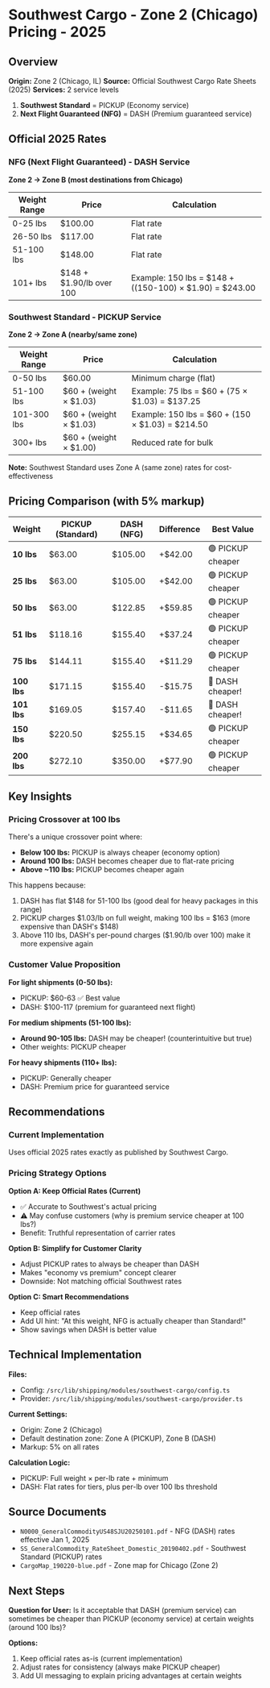 # Southwest Cargo - Zone 2 (Chicago) Pricing - 2025

## Overview

**Origin:** Zone 2 (Chicago, IL)
**Source:** Official Southwest Cargo Rate Sheets (2025)
**Services:** 2 service levels

1. **Southwest Standard** = PICKUP (Economy service)
2. **Next Flight Guaranteed (NFG)** = DASH (Premium guaranteed service)

## Official 2025 Rates

### NFG (Next Flight Guaranteed) - DASH Service
**Zone 2 → Zone B (most destinations from Chicago)**

| Weight Range | Price | Calculation |
|--------------|-------|-------------|
| 0-25 lbs | $100.00 | Flat rate |
| 26-50 lbs | $117.00 | Flat rate |
| 51-100 lbs | $148.00 | Flat rate |
| 101+ lbs | $148 + $1.90/lb over 100 | Example: 150 lbs = $148 + ((150-100) × $1.90) = $243.00 |

### Southwest Standard - PICKUP Service
**Zone 2 → Zone A (nearby/same zone)**

| Weight Range | Price | Calculation |
|--------------|-------|-------------|
| 0-50 lbs | $60.00 | Minimum charge (flat) |
| 51-100 lbs | $60 + (weight × $1.03) | Example: 75 lbs = $60 + (75 × $1.03) = $137.25 |
| 101-300 lbs | $60 + (weight × $1.03) | Example: 150 lbs = $60 + (150 × $1.03) = $214.50 |
| 300+ lbs | $60 + (weight × $1.00) | Reduced rate for bulk |

**Note:** Southwest Standard uses Zone A (same zone) rates for cost-effectiveness

## Pricing Comparison (with 5% markup)

| Weight | PICKUP (Standard) | DASH (NFG) | Difference | Best Value |
|--------|------------------|------------|------------|------------|
| **10 lbs** | $63.00 | $105.00 | +$42.00 | 🟢 PICKUP cheaper |
| **25 lbs** | $63.00 | $105.00 | +$42.00 | 🟢 PICKUP cheaper |
| **50 lbs** | $63.00 | $122.85 | +$59.85 | 🟢 PICKUP cheaper |
| **51 lbs** | $118.16 | $155.40 | +$37.24 | 🟢 PICKUP cheaper |
| **75 lbs** | $144.11 | $155.40 | +$11.29 | 🟢 PICKUP cheaper |
| **100 lbs** | $171.15 | $155.40 | -$15.75 | 🔴 DASH cheaper! |
| **101 lbs** | $169.05 | $157.40 | -$11.65 | 🔴 DASH cheaper! |
| **150 lbs** | $220.50 | $255.15 | +$34.65 | 🟢 PICKUP cheaper |
| **200 lbs** | $272.10 | $350.00 | +$77.90 | 🟢 PICKUP cheaper |

## Key Insights

### Pricing Crossover at 100 lbs

There's a unique crossover point where:
- **Below 100 lbs:** PICKUP is always cheaper (economy option)
- **Around 100 lbs:** DASH becomes cheaper due to flat-rate pricing
- **Above ~110 lbs:** PICKUP becomes cheaper again

This happens because:
1. DASH has flat $148 for 51-100 lbs (good deal for heavy packages in this range)
2. PICKUP charges $1.03/lb on full weight, making 100 lbs = $163 (more expensive than DASH's $148)
3. Above 110 lbs, DASH's per-pound charges ($1.90/lb over 100) make it more expensive again

### Customer Value Proposition

**For light shipments (0-50 lbs):**
- PICKUP: $60-63 ✅ Best value
- DASH: $100-117 (premium for guaranteed next flight)

**For medium shipments (51-100 lbs):**
- **Around 90-105 lbs:** DASH may be cheaper! (counterintuitive but true)
- Other weights: PICKUP cheaper

**For heavy shipments (110+ lbs):**
- PICKUP: Generally cheaper
- DASH: Premium price for guaranteed service

## Recommendations

### Current Implementation
Uses official 2025 rates exactly as published by Southwest Cargo.

### Pricing Strategy Options

**Option A: Keep Official Rates (Current)**
- ✅ Accurate to Southwest's actual pricing
- ⚠️ May confuse customers (why is premium service cheaper at 100 lbs?)
- Benefit: Truthful representation of carrier rates

**Option B: Simplify for Customer Clarity**
- Adjust PICKUP rates to always be cheaper than DASH
- Makes "economy vs premium" concept clearer
- Downside: Not matching official Southwest rates

**Option C: Smart Recommendations**
- Keep official rates
- Add UI hint: "At this weight, NFG is actually cheaper than Standard!"
- Show savings when DASH is better value

## Technical Implementation

**Files:**
- Config: `/src/lib/shipping/modules/southwest-cargo/config.ts`
- Provider: `/src/lib/shipping/modules/southwest-cargo/provider.ts`

**Current Settings:**
- Origin: Zone 2 (Chicago)
- Default destination zone: Zone A (PICKUP), Zone B (DASH)
- Markup: 5% on all rates

**Calculation Logic:**
- PICKUP: Full weight × per-lb rate + minimum
- DASH: Flat rates for tiers, plus per-lb over 100 lbs threshold

## Source Documents

- `N0000_GeneralCommodityUS48SJU20250101.pdf` - NFG (DASH) rates effective Jan 1, 2025
- `SS_GeneralCommodity_RateSheet_Domestic_20190402.pdf` - Southwest Standard (PICKUP) rates
- `CargoMap_190220-blue.pdf` - Zone map for Chicago (Zone 2)

## Next Steps

**Question for User:**
Is it acceptable that DASH (premium service) can sometimes be cheaper than PICKUP (economy service) at certain weights (around 100 lbs)?

**Options:**
1. Keep official rates as-is (current implementation)
2. Adjust rates for consistency (always make PICKUP cheaper)
3. Add UI messaging to explain pricing advantages at certain weights
